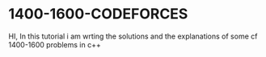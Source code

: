 # 1400-1600-CODEFORCES
HI, In this tutorial i am wrting the solutions and the explanations of some cf 1400-1600 problems in c++
